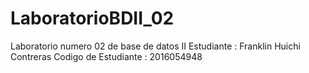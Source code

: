 # LaboratorioBDII_02
Laboratorio numero 02 de base de datos II
Estudiante            : Franklin Huichi Contreras
Codigo de Estudiante  : 2016054948
